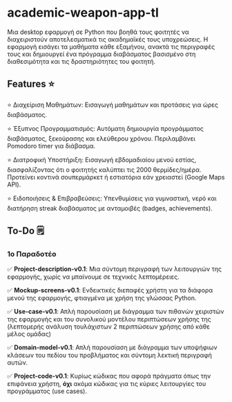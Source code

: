 # academic-weapon-app-tl

Μια desktop εφαρμογή σε Python που βοηθά τους φοιτητές να διαχειριστούν αποτελεσματικά τις ακαδημαϊκές τους υποχρεώσεις. Η εφαρμογή εισάγει τα μαθήματα κάθε εξαμήνου, ανακτά τις περιγραφές τους και δημιουργεί ένα πρόγραμμα διαβάσματος βασισμένο στη διαθεσιμότητα και τις δραστηριότητες του φοιτητή.

## Features ⭐

⭐  Διαχείριση Μαθημάτων: Εισαγωγή μαθημάτων και προτάσεις για ώρες διαβάσματος.
 
⭐ Έξυπνος Προγραμματισμός: Αυτόματη δημιουργία προγράμματος διαβάσματος, ξεκούρασης και ελεύθερου χρόνου. Περιλαμβάνει Pomodoro timer για διάβασμα.

⭐ Διατροφική Υποστήριξη: Εισαγωγή εβδομαδιαίου μενού εστίας, διασφαλίζοντας ότι ο φοιτητής καλύπτει τις 2000 θερμίδες/ημέρα. Προτείνει κοντινά σουπερμάρκετ ή εστιατόρια εάν χρειαστεί (Google Maps API).

⭐ Ειδοποιήσεις & Επιβραβεύσεις: Υπενθυμίσεις για γυμναστική, νερό και διατήρηση streak διαβάσματος με ανταμοιβές (badges, achievements).

## To-Do 🗒️

### 1ο Παραδοτέο

✅ **Project-description-v0.1**: Μια σύντομη περιγραφή των λειτουργιών της εφαρμογής, χωρίς να μπαίνουμε σε τεχνικές λεπτομέρειες.

✅ **Mockup-screens-v0.1**: Ενδεικτικές διεπαφές χρήστη για τα διάφορα μενού της εφαρμογής, φτιαγμένα με χρήση της γλώσσας Python.

✅ **Use-case-v0.1**: Απλή παρουσίαση με διάγραμμα των πιθανών χειριστών της εφαρμογής και του συνολικού μοντέλου περιπτώσεων χρήσης της (λεπτομερής ανάλυση τουλάχιστων 2 περιπτώσεων χρήσης από κάθε μέλος ομάδας)

✅ **Domain-model-v0.1**: Απλή παρουσίαση με διάγραμμα των υποψήφιων κλάσεων του πεδίου του προβλήματος και σύντομη λεκτική περιγραφή αυτών.

✅ **Project-code-v0.1**: Κυρίως κώδικας που αφορά πράγματα όπως την επιφάνεια χρήστη, **όχι** ακόμα κώδικας για τις κύριες λειτουργίες του προγράμματος (use cases). 

